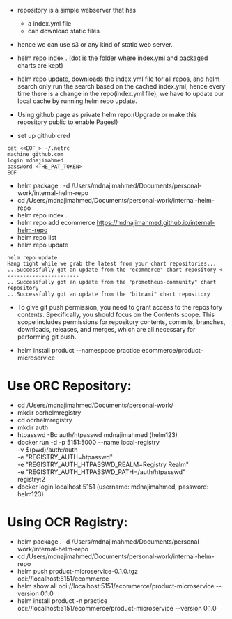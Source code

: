 - repository is a simple webserver that has 
    - a index.yml file
    - can download static files
- hence we can use s3 or any kind of static web server.
- helm repo index . (dot is the folder where index.yml and packaged charts are kept)
- helm repo update, downloads the index.yml file for all repos, and helm search only run the search based on the cached index.yml, hence every time there is a change in the repo(index.yml file), we have to update our local cache by running helm repo update.

- Using github page as private helm repo:(Upgrade or make this repository public to enable Pages!)
- set up github cred
```
cat <<EOF > ~/.netrc
machine github.com
login mdnajimahmed
password <THE_PAT_TOKEN>
EOF
```
- helm package . -d /Users/mdnajimahmed/Documents/personal-work/internal-helm-repo
- cd /Users/mdnajimahmed/Documents/personal-work/internal-helm-repo
- helm repo index .
- helm repo add ecommerce https://mdnajimahmed.github.io/internal-helm-repo
- helm repo list
- helm repo update 
```
helm repo update
Hang tight while we grab the latest from your chart repositories...
...Successfully got an update from the "ecommerce" chart repository <------------------------
...Successfully got an update from the "prometheus-community" chart repository
...Successfully got an update from the "bitnami" chart repository
```
- To give git push permission, you need to grant access to the repository contents. Specifically, you should focus on the Contents scope. This scope includes permissions for repository contents, commits, branches, downloads, releases, and merges, which are all necessary for performing git push.

- helm install product --namespace practice ecommerce/product-microservice


# Use ORC Repository:
- cd /Users/mdnajimahmed/Documents/personal-work/
- mkdir ocrhelmregistry
- cd ocrhelmregistry
- mkdir auth
- htpasswd -Bc auth/htpasswd mdnajimahmed (helm123)
- docker run -d -p 5151:5000 --name local-registry \
  -v $(pwd)/auth:/auth \
  -e "REGISTRY_AUTH=htpasswd" \
  -e "REGISTRY_AUTH_HTPASSWD_REALM=Registry Realm" \
  -e "REGISTRY_AUTH_HTPASSWD_PATH=/auth/htpasswd" \
  registry:2
- docker login localhost:5151 (username: mdnajimahmed, password: helm123)

# Using OCR Registry:
- helm package . -d /Users/mdnajimahmed/Documents/personal-work/internal-helm-repo
- cd /Users/mdnajimahmed/Documents/personal-work/internal-helm-repo
- helm push product-microservice-0.1.0.tgz oci://localhost:5151/ecommerce
- helm show all oci://localhost:5151/ecommerce/product-microservice --version 0.1.0
- helm install product -n practice oci://localhost:5151/ecommerce/product-microservice --version 0.1.0
